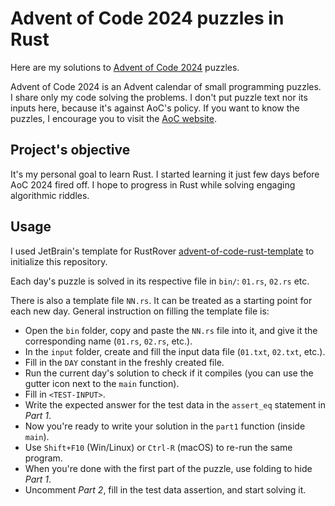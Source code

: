 # Advent of Code 2024 puzzles in Rust

Here are my solutions to [Advent of Code 2024](https://adventofcode.com/2024/about) puzzles.

Advent of Code 2024 is an Advent calendar of small programming puzzles.
I share only my code solving the problems. 
I don't put puzzle text nor its inputs here, because it's against AoC's policy.
If you want to know the puzzles, I encourage you to visit the [AoC website](https://adventofcode.com/).

## Project's objective

It's my personal goal to learn Rust. I started learning it just few days before AoC 2024 fired off.
I hope to progress in Rust while solving engaging algorithmic riddles.

## Usage
I used JetBrain's template for RustRover
[advent-of-code-rust-template](https://github.com/bravit/advent-of-code-rust-template)
to initialize this repository.

Each day's puzzle is solved in its respective file in `bin/`: `01.rs`, `02.rs` etc. 

There is also a template file `NN.rs`. It can be treated as a starting point for each new day.
General instruction on filling the template file is:
   - Open the `bin` folder, copy and paste the `NN.rs` file into it, and give it the corresponding name (`01.rs`, `02.rs`, etc.).
   - In the `input` folder, create and fill the input data file (`01.txt`, `02.txt`, etc.).
   - Fill in the `DAY` constant in the freshly created file.
   - Run the current day's solution to check if it compiles (you can use the gutter icon next to the `main` function).
   - Fill in `<TEST-INPUT>`.
   - Write the expected answer for the test data in the `assert_eq` statement in *Part 1*.
   - Now you're ready to write your solution in the `part1` function (inside `main`).
   - Use `Shift+F10` (Win/Linux) or `Ctrl-R` (macOS) to re-run the same program.
   - When you're done with the first part of the puzzle, use folding to hide *Part 1*.
   - Uncomment *Part 2*, fill in the test data assertion, and start solving it.
